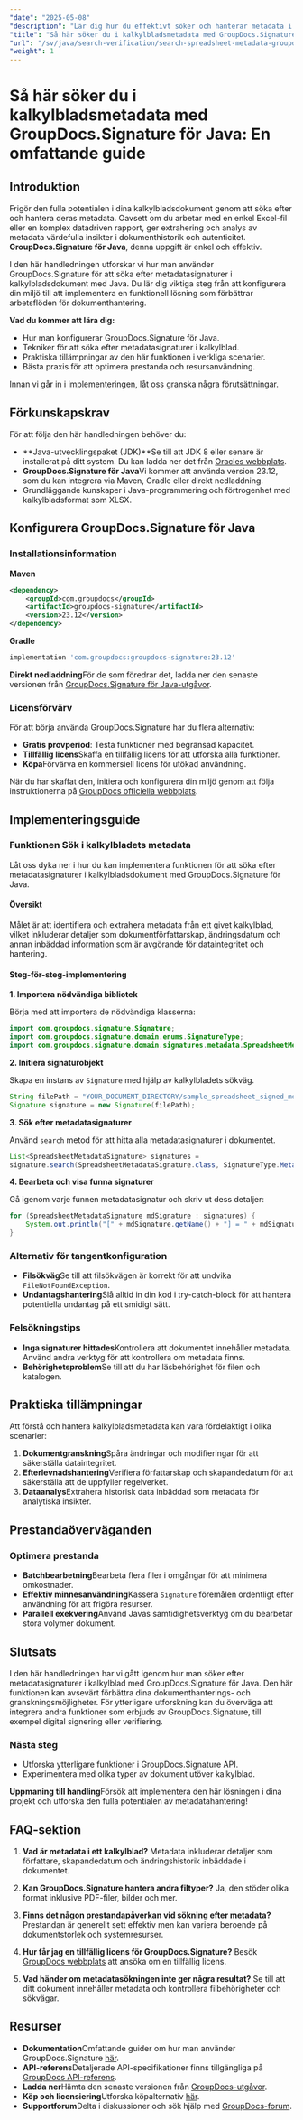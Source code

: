 ```yaml
---
"date": "2025-05-08"
"description": "Lär dig hur du effektivt söker och hanterar metadata i kalkylblad med GroupDocs.Signature för Java. Den här guiden behandlar installation, implementering och praktiska tillämpningar."
"title": "Så här söker du i kalkylbladsmetadata med GroupDocs.Signature för Java - En omfattande guide"
"url": "/sv/java/search-verification/search-spreadsheet-metadata-groupdocs-signature-java/"
"weight": 1
---
```


# Så här söker du i kalkylbladsmetadata med GroupDocs.Signature för Java: En omfattande guide

## Introduktion

Frigör den fulla potentialen i dina kalkylbladsdokument genom att söka efter och hantera deras metadata. Oavsett om du arbetar med en enkel Excel-fil eller en komplex datadriven rapport, ger extrahering och analys av metadata värdefulla insikter i dokumenthistorik och autenticitet. **GroupDocs.Signature för Java**, denna uppgift är enkel och effektiv.

I den här handledningen utforskar vi hur man använder GroupDocs.Signature för att söka efter metadatasignaturer i kalkylbladsdokument med Java. Du lär dig viktiga steg från att konfigurera din miljö till att implementera en funktionell lösning som förbättrar arbetsflöden för dokumenthantering.

**Vad du kommer att lära dig:**
- Hur man konfigurerar GroupDocs.Signature för Java.
- Tekniker för att söka efter metadatasignaturer i kalkylblad.
- Praktiska tillämpningar av den här funktionen i verkliga scenarier.
- Bästa praxis för att optimera prestanda och resursanvändning.

Innan vi går in i implementeringen, låt oss granska några förutsättningar.

## Förkunskapskrav

För att följa den här handledningen behöver du:
- **Java-utvecklingspaket (JDK)**Se till att JDK 8 eller senare är installerat på ditt system. Du kan ladda ner det från [Oracles webbplats](https://www.oracle.com/java/technologies/javase-downloads.html).
- **GroupDocs.Signature för Java**Vi kommer att använda version 23.12, som du kan integrera via Maven, Gradle eller direkt nedladdning.
- Grundläggande kunskaper i Java-programmering och förtrogenhet med kalkylbladsformat som XLSX.

## Konfigurera GroupDocs.Signature för Java

### Installationsinformation

**Maven**
```xml
<dependency>
    <groupId>com.groupdocs</groupId>
    <artifactId>groupdocs-signature</artifactId>
    <version>23.12</version>
</dependency>
```

**Gradle**
```gradle
implementation 'com.groupdocs:groupdocs-signature:23.12'
```

**Direkt nedladdning**För de som föredrar det, ladda ner den senaste versionen från [GroupDocs.Signature för Java-utgåvor](https://releases.groupdocs.com/signature/java/).

### Licensförvärv

För att börja använda GroupDocs.Signature har du flera alternativ:
- **Gratis provperiod**: Testa funktioner med begränsad kapacitet.
- **Tillfällig licens**Skaffa en tillfällig licens för att utforska alla funktioner.
- **Köpa**Förvärva en kommersiell licens för utökad användning.

När du har skaffat den, initiera och konfigurera din miljö genom att följa instruktionerna på [GroupDocs officiella webbplats](https://purchase.groupdocs.com/buy).

## Implementeringsguide

### Funktionen Sök i kalkylbladets metadata

Låt oss dyka ner i hur du kan implementera funktionen för att söka efter metadatasignaturer i kalkylbladsdokument med GroupDocs.Signature för Java.

#### Översikt

Målet är att identifiera och extrahera metadata från ett givet kalkylblad, vilket inkluderar detaljer som dokumentförfattarskap, ändringsdatum och annan inbäddad information som är avgörande för dataintegritet och hantering.

#### Steg-för-steg-implementering

**1. Importera nödvändiga bibliotek**

Börja med att importera de nödvändiga klasserna:
```java
import com.groupdocs.signature.Signature;
import com.groupdocs.signature.domain.enums.SignatureType;
import com.groupdocs.signature.domain.signatures.metadata.SpreadsheetMetadataSignature;
```

**2. Initiera signaturobjekt**

Skapa en instans av `Signature` med hjälp av kalkylbladets sökväg.
```java
String filePath = "YOUR_DOCUMENT_DIRECTORY/sample_spreadsheet_signed_metadata.xlsx";
Signature signature = new Signature(filePath);
```

**3. Sök efter metadatasignaturer**

Använd `search` metod för att hitta alla metadatasignaturer i dokumentet.
```java
List<SpreadsheetMetadataSignature> signatures = 
signature.search(SpreadsheetMetadataSignature.class, SignatureType.Metadata);
```

**4. Bearbeta och visa funna signaturer**

Gå igenom varje funnen metadatasignatur och skriv ut dess detaljer:
```java
for (SpreadsheetMetadataSignature mdSignature : signatures) {
    System.out.println("[" + mdSignature.getName() + "] = " + mdSignature.getValue());
}
```

### Alternativ för tangentkonfiguration

- **Filsökväg**Se till att filsökvägen är korrekt för att undvika `FileNotFoundException`.
- **Undantagshantering**Slå alltid in din kod i try-catch-block för att hantera potentiella undantag på ett smidigt sätt.

### Felsökningstips

- **Inga signaturer hittades**Kontrollera att dokumentet innehåller metadata. Använd andra verktyg för att kontrollera om metadata finns.
- **Behörighetsproblem**Se till att du har läsbehörighet för filen och katalogen.

## Praktiska tillämpningar

Att förstå och hantera kalkylbladsmetadata kan vara fördelaktigt i olika scenarier:

1. **Dokumentgranskning**Spåra ändringar och modifieringar för att säkerställa dataintegritet.
2. **Efterlevnadshantering**Verifiera författarskap och skapandedatum för att säkerställa att de uppfyller regelverket.
3. **Dataanalys**Extrahera historisk data inbäddad som metadata för analytiska insikter.

## Prestandaöverväganden

### Optimera prestanda

- **Batchbearbetning**Bearbeta flera filer i omgångar för att minimera omkostnader.
- **Effektiv minnesanvändning**Kassera `Signature` föremålen ordentligt efter användning för att frigöra resurser.
- **Parallell exekvering**Använd Javas samtidighetsverktyg om du bearbetar stora volymer dokument.

## Slutsats

I den här handledningen har vi gått igenom hur man söker efter metadatasignaturer i kalkylblad med GroupDocs.Signature för Java. Den här funktionen kan avsevärt förbättra dina dokumenthanterings- och granskningsmöjligheter. För ytterligare utforskning kan du överväga att integrera andra funktioner som erbjuds av GroupDocs.Signature, till exempel digital signering eller verifiering.

### Nästa steg

- Utforska ytterligare funktioner i GroupDocs.Signature API.
- Experimentera med olika typer av dokument utöver kalkylblad.

**Uppmaning till handling**Försök att implementera den här lösningen i dina projekt och utforska den fulla potentialen av metadatahantering!

## FAQ-sektion

1. **Vad är metadata i ett kalkylblad?**
   Metadata inkluderar detaljer som författare, skapandedatum och ändringshistorik inbäddade i dokumentet.

2. **Kan GroupDocs.Signature hantera andra filtyper?**
   Ja, den stöder olika format inklusive PDF-filer, bilder och mer.

3. **Finns det någon prestandapåverkan vid sökning efter metadata?**
   Prestandan är generellt sett effektiv men kan variera beroende på dokumentstorlek och systemresurser.

4. **Hur får jag en tillfällig licens för GroupDocs.Signature?**
   Besök [GroupDocs webbplats](https://purchase.groupdocs.com/temporary-license/) att ansöka om en tillfällig licens.

5. **Vad händer om metadatasökningen inte ger några resultat?**
   Se till att ditt dokument innehåller metadata och kontrollera filbehörigheter och sökvägar.

## Resurser

- **Dokumentation**Omfattande guider om hur man använder GroupDocs.Signature [här](https://docs.groupdocs.com/signature/java/).
- **API-referens**Detaljerade API-specifikationer finns tillgängliga på [GroupDocs API-referens](https://reference.groupdocs.com/signature/java/).
- **Ladda ner**Hämta den senaste versionen från [GroupDocs-utgåvor](https://releases.groupdocs.com/signature/java/).
- **Köp och licensiering**Utforska köpalternativ [här](https://purchase.groupdocs.com/buy).
- **Supportforum**Delta i diskussioner och sök hjälp med [GroupDocs-forum](https://forum.groupdocs.com/c/signature/).